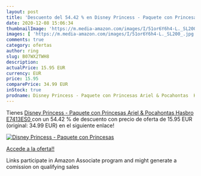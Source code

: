 ```yaml
---
layout: post
title: 'Descuento del 54.42 % en Disney Princess - Paquete con Princesas '
date: 2020-12-08 15:06:34
thumbnailImage: 'https://m.media-amazon.com/images/I/51or6Y6h4-L._SL200_.jpg'
images: [ 'https://m.media-amazon.com/images/I/51or6Y6h4-L._SL200_.jpg' ]
comments: true
category: ofertas
author: ring
slug: B07WX2TWH8
description:
actualPrice: 15.95 EUR
currency: EUR
price: 15.95
comparePrice: 34.99 EUR
inStock: true
prodname: Disney Princess - Paquete con Princesas Ariel & Pocahontas  Hasbro E7413ES0 
---
```


Tienes [Disney Princess - Paquete con Princesas Ariel & Pocahontas  Hasbro E7413ES0 ](https://www.amazon.es/dp/B07WX2TWH8/?tag=tolees-21) con un 54.42 % de descuento con precio de oferta de 15.95 EUR (original: 34.99 EUR) en el siguiente enlace!

[![Disney Princess - Paquete con Princesas ](https://m.media-amazon.com/images/I/51or6Y6h4-L._SL200_.jpg)](https://www.amazon.es/dp/B07WX2TWH8/?tag=tolees-21)

[Accede a la oferta!!](https://www.amazon.es/dp/B07WX2TWH8/?tag=tolees-21)

Links participate in Amazon Associate program and might generate a comission on qualifying sales


